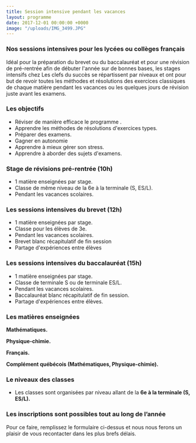 ```yaml
---
title: Session intensive pendant les vacances
layout: programme
date: 2017-12-01 00:00:00 +0000
image: "/uploads/IMG_3499.JPG"
---
```

### Nos sessions intensives pour les lycées ou collèges français

Idéal pour la préparation du brevet ou du baccalauréat et pour une révision de pré-rentrée afin de débuter l'année sur de bonnes bases, les stages intensifs chez Les clefs du succès se répartissent par niveaux et ont pour but de revoir toutes les méthodes et résolutions des exercices classiques de chaque matière pendant les vacances ou les quelques jours de révision juste avant les examens.

### Les objectifs

* Réviser de manière efficace le programme .
* Apprendre les méthodes de résolutions d'exercices types.
* Préparer des examens.
* Gagner en autonomie
* Apprendre à mieux gérer son stress.
* Apprendre à aborder des sujets d'examens.

### Stage de révisions pré-rentrée (10h)

* 1 matière enseignées par stage.
* Classe de même niveau de la 6e à la terminale (S, ES/L).
* Pendant les vacances scolaires.

### Les sessions intensives du brevet (12h)

* 1 matière enseignées par stage.
* Classe pour les élèves de 3e.
* Pendant les vacances scolaires.
* Brevet blanc récapitulatif de fin session
* Partage d'expériences entre élèves 

### Les sessions intensives du baccalauréat (15h)

* 1 matière enseignées par stage.
* Classe de terminale S ou de terminale ES/L.
* Pendant les vacances scolaires.
* Baccalauréat blanc récapitulatif de fin session.
* Partage d'expériences entre élèves. 

### Les matières enseignées

**Mathématiques.**

**Physique-chimie.**

**Français.**

 **Complément québécois (Mathématiques, Physique-chimie).** 

### Le niveaux des classes

* Les classes sont organisées par niveau allant de la **6e à la terminale (S, ES/L).**

### **Les inscriptions sont possibles tout au long de l’année**

Pour ce faire, remplissez le formulaire ci-dessus et nous nous ferons un plaisir de vous recontacter dans les plus brefs délais.